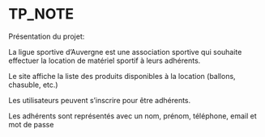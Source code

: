# TP_NOTE

Présentation du projet:

La ligue sportive d’Auvergne est une association sportive qui souhaite effectuer la location de matériel sportif à leurs adhérents.


Le site affiche la liste des produits disponibles à la location (ballons, chasuble, etc.)

Les utilisateurs peuvent s’inscrire pour être adhérents.

Les adhérents sont représentés avec un nom, prénom, téléphone, email et mot de passe
